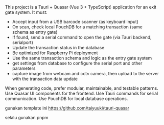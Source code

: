 <!-- Use this file to provide workspace-specific custom instructions to Copilot. For more details, visit https://code.visualstudio.com/docs/copilot/copilot-customization#_use-a-githubcopilotinstructionsmd-file -->

This project is a Tauri + Quasar (Vue 3 + TypeScript) application for an exit gate system. It must:
- Accept input from a USB barcode scanner (as keyboard input)
- On scan, check local PouchDB for a matching transaction (same schema as entry gate)
- If found, send a serial command to open the gate (via Tauri backend, serialport)
- Update the transaction status in the database
- Be optimized for Raspberry Pi deployment
- Use the same transaction schema and logic as the entry gate system
- get settings from database to configure the serial port and other parameters
- capture image from webcam and cctv camera, then upload to the server with the transaction data update


When generating code, prefer modular, maintainable, and testable patterns. Use Quasar UI components for the frontend. Use Tauri commands for serial communication. Use PouchDB for local database operations.

gunakan template ini
https://github.com/taiyuuki/tauri-quasar

selalu gunakan pnpm